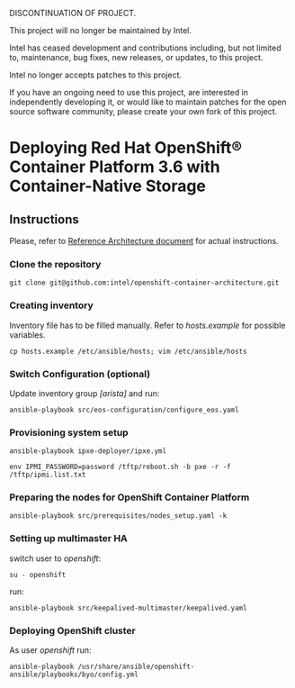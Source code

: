 DISCONTINUATION OF PROJECT.

This project will no longer be maintained by Intel.

Intel has ceased development and contributions including, but not limited to, maintenance, bug fixes, new releases, or updates, to this project. 

Intel no longer accepts patches to this project.

If you have an ongoing need to use this project, are interested in independently developing it, or would like to maintain patches for the open source software community, please create your own fork of this project. 
# Deploying Red Hat OpenShift® Container Platform 3.6 with Container-Native Storage

## Instructions
Please, refer to [Reference Architecture document](https://builders.intel.com/docs/cloudbuilders/deploying-red-hat-openshift-container-platform-3-6-with-container-native-storage.pdf)
 for actual instructions.

### Clone the repository
`git clone git@github.com:intel/openshift-container-architecture.git`

### Creating inventory
Inventory file has to be filled manually.
Refer to *hosts.example* for possible variables.

`cp hosts.example /etc/ansible/hosts;
vim /etc/ansible/hosts`

### Switch Configuration (optional)
Update inventory group *[arista]* and run:

`ansible-playbook src/eos-configuration/configure_eos.yaml`

### Provisioning system setup

`ansible-playbook ipxe-deployer/ipxe.yml`

`env IPMI_PASSWORD=password /tftp/reboot.sh -b pxe -r -f /tftp/ipmi.list.txt`

### Preparing the nodes for OpenShift Container Platform

`ansible-playbook src/prerequisites/nodes_setup.yaml -k`

### Setting up multimaster HA
switch user to *openshift*:

`su - openshift`

run:

`ansible-playbook src/keepalived-multimaster/keepalived.yaml`

### Deploying OpenShift cluster
As user *openshift* run:

`ansible-playbook /usr/share/ansible/openshift-ansible/playbooks/byo/config.yml`
